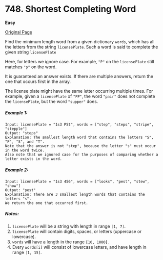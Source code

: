 # 748. Shortest Completing Word

**Easy**

[Original Page](https://leetcode.com/problems/shortest-completing-word/)

Find the minimum length word from a given dictionary `words`, which has all the letters from the string `licensePlate`. Such a word is said to complete the given string `licensePlate`

Here, for letters we ignore case. For example, `"P"` on the `licensePlate` still matches `"p"` on the word.

It is guaranteed an answer exists. If there are multiple answers, return the one that occurs first in the array.

The license plate might have the same letter occurring multiple times. For example, given a `licensePlate` of `"PP"`, the word `"pair"` does not complete the `licensePlate`, but the word `"supper"` does.

##### Example 1:
```
Input: licensePlate = "1s3 PSt", words = ["step", "steps", "stripe", "stepple"]
Output: "steps"
Explanation: The smallest length word that contains the letters "S", "P", "S", and "T".
Note that the answer is not "step", because the letter "s" must occur in the word twice.
Also note that we ignored case for the purposes of comparing whether a letter exists in the word.
```

##### Example 2:
```
Input: licensePlate = "1s3 456", words = ["looks", "pest", "stew", "show"]
Output: "pest"
Explanation: There are 3 smallest length words that contains the letters "s".
We return the one that occurred first.
```

##### Notes:
1. `licensePlate` will be a string with length in range `[1, 7]`.
2. `licensePlate` will contain digits, spaces, or letters (uppercase or lowercase).
3. `words` will have a length in the range `[10, 1000]`.
4. Every `words[i]` will consist of lowercase letters, and have length in range `[1, 15]`.
  